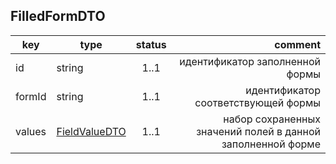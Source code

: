 ## FilledFormDTO

key | type | status | comment
--- | ---- | :----: | ---:
id | string | 1..1 | идентификатор заполненной формы
formId | string | 1..1 | идентификатор соответствующей формы
values | [FieldValueDTO](#fieldvaluedto) | 1..1 | набор сохраненных значений полей в данной заполненной форме
